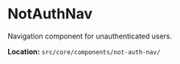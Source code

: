 # NotAuthNav

Navigation component for unauthenticated users.

**Location:** `src/core/components/not-auth-nav/`
